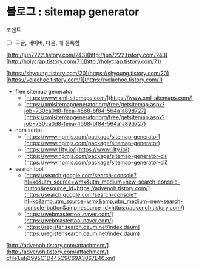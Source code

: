 # 블로그 : sitemap generator
코멘트
- [ ] 구글, 네이버, 다음, 에 등록함

[http://jun7222.tistory.com/243](http://jun7222.tistory.com/243)
[http://holycrap.tistory.com/71](http://holycrap.tistory.com/71)

[https://shyoung.tistory.com/20](https://shyoung.tistory.com/20)
[https://volachoc.tistory.com/1](https://volachoc.tistory.com/1)

* free sitemap generator
	* [https://www.xml-sitemaps.com/](https://www.xml-sitemaps.com/)
	* [https://xmlsitemapgenerator.org/free/getsitemap.aspx?job=730ca0d8-feea-4568-bf84-564a1a89d727](https://xmlsitemapgenerator.org/free/getsitemap.aspx?job=730ca0d8-feea-4568-bf84-564a1a89d727)
* npm script
	* [https://www.npmjs.com/package/sitemap-generator](https://www.npmjs.com/package/sitemap-generator)
	* [https://www.11ty.io/](https://www.11ty.io/)
	* [https://www.npmjs.com/package/sitemap-generator-cli](https://www.npmjs.com/package/sitemap-generator-cli)
* search tool
	* [https://search.google.com/search-console?hl=ko&utm_source=wmx&utm_medium=new-search-console-button&resource_id=https://advenoh.tistory.com/](https://search.google.com/search-console?hl=ko&amp;utm_source=wmx&amp;utm_medium=new-search-console-button&amp;resource_id=https://advenoh.tistory.com/)
	* [https://webmastertool.naver.com/](https://webmastertool.naver.com/)
	* [https://register.search.daum.net/index.daum](https://register.search.daum.net/index.daum)

[http://advenoh.tistory.com/attachment/](http://advenoh.tistory.com/attachment/) [cfile1.uf@995C1D445C9C69A3067E40.xml](mailto:cfile1.uf@995C1D445C9C69A3067E40.xml)